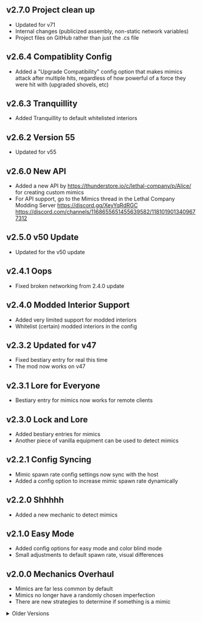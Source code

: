 ## v2.7.0 Project clean up
- Updated for v71
- Internal changes (publicized assembly, non-static network variables)
- Project files on GitHub rather than just the .cs file

## v2.6.4 Compatiblity Config
- Added a "Upgrade Compatibility" config option that makes mimics attack after multiple hits, regardless of how powerful of a force they were hit with (upgraded shovels, etc)

## v2.6.3 Tranquillity
- Added Tranquillity to default whitelisted interiors

## v2.6.2 Version 55
- Updated for v55

## v2.6.0 New API
- Added a new API by https://thunderstore.io/c/lethal-company/p/Alice/ for creating custom mimics
- For API support, go to the Mimics thread in the Lethal Company Modding Server https://discord.gg/XeyYqRdRGC https://discord.com/channels/1168655651455639582/1181019013409677312

## v2.5.0 v50 Update
- Updated for the v50 update

## v2.4.1 Oops
- Fixed broken networking from 2.4.0 update

## v2.4.0 Modded Interior Support
- Added very limited support for modded interiors
- Whitelist (certain) modded interiors in the config

## v2.3.2 Updated for v47
- Fixed bestiary entry for real this time
- The mod now works on v47

## v2.3.1 Lore for Everyone
- Bestiary entry for mimics now works for remote clients

## v2.3.0 Lock and Lore
- Added bestiary entries for mimics
- Another piece of vanilla equipment can be used to detect mimics

## v2.2.1 Config Syncing
- Mimic spawn rate config settings now sync with the host
- Added a config option to increase mimic spawn rate dynamically

## v2.2.0 Shhhhh
- Added a new mechanic to detect mimics

## v2.1.0 Easy Mode
- Added config options for easy mode and color blind mode
- Small adjustments to default spawn rate, visual differences

## v2.0.0 Mechanics Overhaul
- Mimics are far less common by default
- Mimics no longer have a randomly chosen imperfection
- There are new strategies to determine if something is a mimic

<details><summary>Older Versions</summary>

## v1.1.2 Configs are here!
- Added config options for difficulty (# of possible imperfections), volume, and spawn rate
- Slightly reduced mimic spawn rate
- New imperfections for telling mimics apart from the real deal
- Lots of bugfixes

## v1.0.0 Release 😎
- Lots of mimics spawn so people can find them quicker

</details>